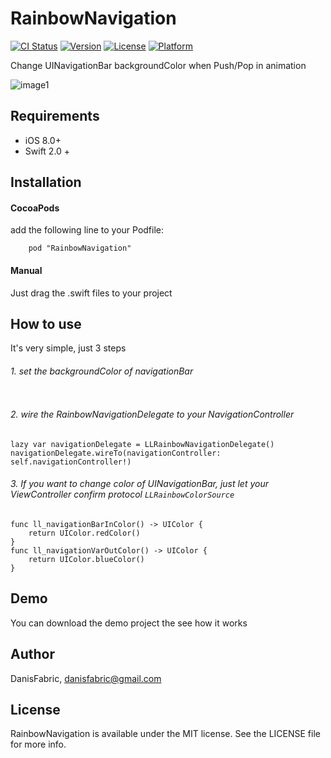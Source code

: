 # RainbowNavigation

[![CI Status](http://img.shields.io/travis/DanisFabric/RainbowNavigation.svg?style=flat)](https://travis-ci.org/DanisFabric/RainbowNavigation)
[![Version](https://img.shields.io/cocoapods/v/RainbowNavigation.svg?style=flat)](http://cocoapods.org/pods/RainbowNavigation)
[![License](https://img.shields.io/cocoapods/l/RainbowNavigation.svg?style=flat)](http://cocoapods.org/pods/RainbowNavigation)
[![Platform](https://img.shields.io/cocoapods/p/RainbowNavigation.svg?style=flat)](http://cocoapods.org/pods/RainbowNavigation)


Change UINavigationBar backgroundColor when Push/Pop in animation 

![image1](https://github.com/DanisFabric/RainbowNavigation/blob/master/images/demo1.gif)


## Requirements
* iOS 8.0+
* Swift 2.0 +


## Installation

#### CocoaPods

add the following line to your Podfile:

```
	pod "RainbowNavigation"
```

#### Manual

Just drag the .swift files to your project

## How to use

It's very simple, just 3 steps

###### 1. set the backgroundColor of navigationBar

```		navigationController?.navigationBar.ll_setBackgroundColor(UIColor.redColor()    
```

###### 2. wire the RainbowNavigationDelegate to your NavigationController

```
lazy var navigationDelegate = LLRainbowNavigationDelegate()
navigationDelegate.wireTo(navigationController: 
self.navigationController!)
```

###### 3. If you want to change color of UINavigationBar, just let your ViewController confirm protocol `LLRainbowColorSource`

```
func ll_navigationBarInColor() -> UIColor {
	return UIColor.redColor()
}
func ll_navigationVarOutColor() -> UIColor {
	return UIColor.blueColor()
}
```


## Demo

You can download the demo project the see how it works

## Author

DanisFabric, danisfabric@gmail.com

## License

RainbowNavigation is available under the MIT license. See the LICENSE file for more info.
